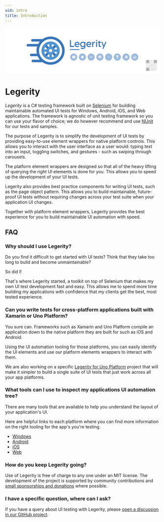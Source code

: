 ```yaml
---
uid: intro
title: Introduction
---
```


<img src="../images/ProjectBanner.png" alt="Legerity project banner" />

# Legerity

_Legerity_ is a C# testing framework built on [Selenium](https://www.selenium.dev/) for building maintainable automated UI tests for Windows, Android, iOS, and Web applications. The framework is agnostic of unit testing framework so you can use your flavor of choice; we do however recommend and use [NUnit](https://nunit.org/) for our tests and samples.

The purpose of Legerity is to simplify the development of UI tests by providing easy-to-use element wrappers for native platform controls. This allows you to interact with the user interface as a user would: typing text into an input, toggling switches, and gestures - such as swiping through carousels.

The platform element wrappers are designed so that all of the heavy lifting of querying the right UI elements is done for you. This allows you to speed up the development of your UI tests.

Legerity also provides best practice components for writing UI tests, such as the page object pattern. This allows you to build maintainable, future-proof UI tests without requiring changes across your test suite when your application UI changes.

Together with platform element wrappers, Legerity provides the best experience for you to build maintainable UI automation with speed.

## FAQ

### Why should I use Legerity?

Do you find it difficult to get started with UI tests? Think that they take too long to build and become unmaintainable?

So did I!

That's where Legerity started, a toolkit on top of Selenium that makes my own UI test development fast and easy. This allows me to spend more time building my applications with confidence that my clients get the best, most tested experience.

### Can you write tests for cross-platform applications built with Xamarin or Uno Platform?

You sure can. Frameworks such as Xamarin and Uno Platform compile an application down to the native platform they are built for such as iOS and Android.

Using the UI automation tooling for those platforms, you can easily identify the UI elements and use our platform elements wrappers to interact with them.

We are also working on a specific [Legerity for Uno Platform](https://made-apps.github.io/legerity-uno/index.html) project that will make it simpler to build a single suite of UI tests that just work across all your app platforms.

### What tools can I use to inspect my applications UI automation tree?

There are many tools that are available to help you understand the layout of your application's UI.

Here are helpful links to each platform where you can find more information on the right tooling for the app's you're testing.

- [Windows](xref:quick_starts_windows)
- [Android](xref:quick_starts_android)
- [iOS](xref:quick_starts_ios)
- [Web](xref:quick_starts_web)

### How do you keep Legerity going?

Use of Legerity is free of charge to any one under an MIT license. The development of the project is supported by community contributions and [small sponsorships and donations](https://github.com/sponsors/jamesmcroft) where possible.

### I have a specific question, where can I ask?

If you have a query about UI testing with Legerity, please [open a discussion in our GitHub project](https://github.com/MADE-Apps/legerity/discussions).
